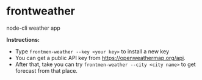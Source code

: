 # frontweather
node-cli weather app

**Instructions:**
 - Type `frontmen-weather --key <your key>` to install a new key
 - You can get a public API key from https://openweathermap.org/api.
 - After that, take you can try `frontmen-weather --city <city name>` to get forecast from that place.

